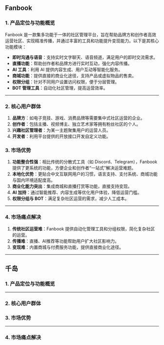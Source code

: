 

## Fanbook

### **1. 产品定位与功能概览**

Fanbook 是一款集多功能于一体的社区管理平台，旨在帮助品牌方和创作者高效运营社区、实现精准传播，并通过丰富的工具和功能提升变现能力。以下是其核心功能模块：

- **即时沟通与语音**：支持实时文字聊天、语音频道，满足用户的即时交流需求。
- **直播功能**：帮助创作者和品牌方进行实时互动，强化内容传播。
- **AI 工具**：利用 AI 提供内容生成、用户互动等智能化服务。
- **商城功能**：提供直接的商业化途径，支持产品或虚拟物品的售卖。
- **权限分组**：针对不同用户设置访问权限，便于分层管理。
- **BOT 管理工具**：自动化社区管理，提高运营效率。

---

### **2. 核心用户群体**

1. **品牌方**：如电子竞技、游戏、消费品牌等需要集中式社区运营的企业。
2. **创作者**：包括主播、视频博主、独立艺术家等拥有粉丝社区的个人。
3. **兴趣社区管理者**：为某一主题聚集用户的运营人员。
4. **开发者**：利用平台提供的开放接口开发自定义功能。

### **3. 市场优势**

1. **功能整合性强**：相比传统的分散式工具（如 Discord、Telegram），Fanbook 提供了更系统的功能，方便企业和创作者“一站式”解决运营难题。
2. **本地化优势**：更贴合中文互联网用户的习惯，语言支持、支付系统、商城功能与国内环境适配度高。
3. **商业化能力突出**：集成商城和直播打赏等功能，直接支持变现。
4. **AI 加持**：通过智能推荐、内容生成等优化用户体验，降低运营门槛。
5. **权限分组与 BOT**：满足复杂社区运营的需求，减少人工成本。

---

### **4. 市场痛点解决**

1. **传统社区运营难**：Fanbook 提供自动化管理工具和分组权限，简化复杂社区的运营。
2. **传播难**：直播、AI推荐等功能帮助用户扩大社区影响力。
3. **变现难**：内置商城与付费服务功能，提供直接商业化途径。

---



## 千岛

### **1. 产品定位与功能概览**


---

### **2. 核心用户群体**



### **3. 市场优势**



---

### **4. 市场痛点解决**
